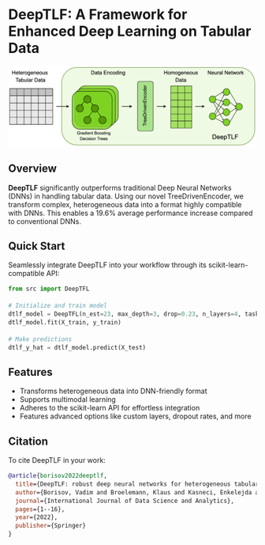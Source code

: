 # DeepTLF: A Framework for Enhanced Deep Learning on Tabular Data

![DeepTLF Pipeline](pipeline.png)

## Overview

**DeepTLF** significantly outperforms traditional Deep Neural Networks (DNNs) in handling tabular data. Using our novel TreeDrivenEncoder, we transform complex, heterogeneous data into a format highly compatible with DNNs. This enables a 19.6% average performance increase compared to conventional DNNs.

## Quick Start

Seamlessly integrate DeepTLF into your workflow through its scikit-learn-compatible API:

```python
from src import DeepTFL

# Initialize and train model
dtlf_model = DeepTFL(n_est=23, max_depth=3, drop=0.23, n_layers=4, task='class')
dtlf_model.fit(X_train, y_train)

# Make predictions
dtlf_y_hat = dtlf_model.predict(X_test)
```

## Features
- Transforms heterogeneous data into DNN-friendly format
- Supports multimodal learning
- Adheres to the scikit-learn API for effortless integration
- Features advanced options like custom layers, dropout rates, and more

## Citation
To cite DeepTLF in your work:
```bib
@article{borisov2022deeptlf,
  title={DeepTLF: robust deep neural networks for heterogeneous tabular data},
  author={Borisov, Vadim and Broelemann, Klaus and Kasneci, Enkelejda and Kasneci, Gjergji},
  journal={International Journal of Data Science and Analytics},
  pages={1--16},
  year={2022},
  publisher={Springer}
}
```
